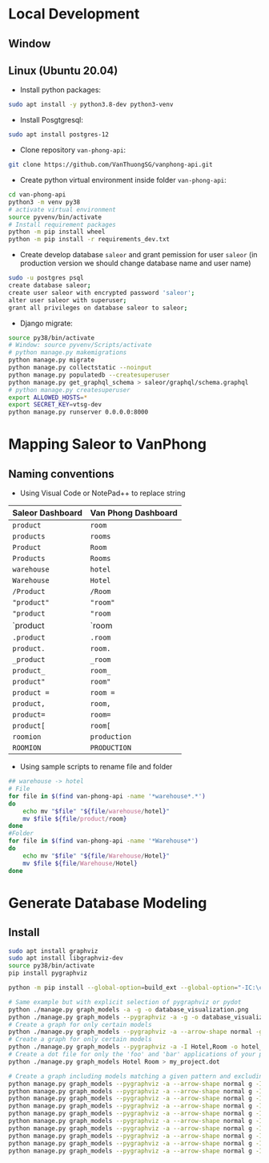 # Local Development
## Window

## Linux (Ubuntu 20.04)

- Install python packages:

```bash
sudo apt install -y python3.8-dev python3-venv
```

- Install Posgtgresql:

```bash
sudo apt install postgres-12
```

- Clone repository `van-phong-api`:

```bash
git clone https://github.com/VanThuongSG/vanphong-api.git
```
- Create python virtual environment inside folder `van-phong-api`:

```bash
cd van-phong-api
python3 -m venv py38
# activate virtual environment
source pyvenv/bin/activate
# Install requirement packages
python -m pip install wheel
python -m pip install -r requirements_dev.txt
```

- Create develop database `saleor` and grant pemission for user `saleor` (in production version we should change database name and user name)

```bash
sudo -u postgres psql
create database saleor;
create user saleor with encrypted password 'saleor';
alter user saleor with superuser;
grant all privileges on database saleor to saleor;
```

- Django migrate:

```bash
source py38/bin/activate
# Window: source pyvenv/Scripts/activate
# python manage.py makemigrations
python manage.py migrate
python manage.py collectstatic --noinput
python manage.py populatedb --createsuperuser
python manage.py get_graphql_schema > saleor/graphql/schema.graphql
# python manage.py createsuperuser
export ALLOWED_HOSTS=*
export SECRET_KEY=vtsg-dev
python manage.py runserver 0.0.0.0:8000
```

# Mapping Saleor to VanPhong
## Naming conventions
- Using Visual Code or NotePad++ to replace string

| Saleor Dashboard   |      Van Phong Dashboard      |
|----------|--------------|
| `product` |  `room` |
| `products` |    `rooms`   |
| `Product` | `Room` |
| `Products` | `Rooms` |
| `warehouse` | `hotel` |
| `Warehouse` | `Hotel` |
| `/Product` | `/Room` |
| `"product"` | `"room"` |
| `"product` | `"room` |
| \`product | \`room |
| `.product` | `.room` |
| `product.` | `room.` |
| `_product` | `_room` |
| `product_` | `room_` |
| `product"` | `room"` |
| `product =` | `room =` |
| `product,` | `room,` |
| `product=` | `room=` |
| `product[` | `room[` |
| `roomion` | `production` |
| `ROOMION` | `PRODUCTION` |


- Using sample scripts to rename file and folder

```sh
## warehouse -> hotel
# File
for file in $(find van-phong-api -name '*warehouse*.*')
do
    echo mv "$file" "${file/warehouse/hotel}"
    mv $file ${file/product/room}
done
#Folder
for file in $(find van-phong-api -name '*Warehouse*')
do
    echo mv "$file" "${file/Warehouse/Hotel}"
    mv $file ${file/Warehouse/Hotel}
done
```

# Generate Database Modeling
## Install

```bash
sudo apt install graphviz
sudo apt install libgraphviz-dev
source py38/bin/activate
pip install pygraphviz

python -m pip install --global-option=build_ext --global-option="-IC:\cygwin64\usr\include" --global-option="-LC:\cygwin64\lib\graphviz-2.40" pygraphviz

# Same example but with explicit selection of pygraphviz or pydot
python ./manage.py graph_models -a -g -o database_visualization.png
python ./manage.py graph_models --pygraphviz -a -g -o database_visualization.png
# Create a graph for only certain models
python ./manage.py graph_models --pygraphviz -a --arrow-shape normal -g -o database_visualization.png
# Create a graph for only certain models
python ./manage.py graph_models --pygraphviz -a -I Hotel,Room -o hotel_room_subsystem.png
# Create a dot file for only the 'foo' and 'bar' applications of your project
python ./manage.py graph_models Hotel Room > my_project.dot

# Create a graph including models matching a given pattern and excluding some of them
python manage.py graph_models --pygraphviz -a --arrow-shape normal g -I *Payment*,*Transaction* -o database_model/saleor.payment.png
python manage.py graph_models --pygraphviz -a --arrow-shape normal g -I *Order*,*Fulfillment*,*Invoice*,*Checkout* -o database_model/saleor.order.png
python manage.py graph_models --pygraphviz -a --arrow-shape normal g -I *Hotel*,*Allocation*,*Stock* -o database_model/saleor.hotel.png
python manage.py graph_models --pygraphviz -a --arrow-shape normal g -I *Shipping* -o database_model/saleor.shipping.png
python manage.py graph_models --pygraphviz -a --arrow-shape normal g -I *Webhook* -o database_model/saleor.webhook.png
python manage.py graph_models --pygraphviz -a --arrow-shape normal g -I *Checkout* -o database_model/saleor.checkout.png
python manage.py graph_models --pygraphviz -a --arrow-shape normal g -I *Customer*,*User*,*Address*,*Permissions*,*Staff* -o database_model/saleor.account.png
python manage.py graph_models --pygraphviz -a --arrow-shape normal g -I *Room*,*VariantImage*,*Occurrence*,*AttributeTranslation*,*Attribute*,*Category* -o database_model/saleor.room.png
python manage.py graph_models --pygraphviz -a --arrow-shape normal g -I *Order*,*Fulfillment*,*Booking*,*Checkout*,*Payment*,*Transaction* -o database_model/saleor.order.png
python manage.py graph_models --pygraphviz -a --arrow-shape normal g -I *Hotel*,*Room*,*Checkout*,*Order*,*Allocation*,*Stock* -o database_model/saleor.hotel.png
```
